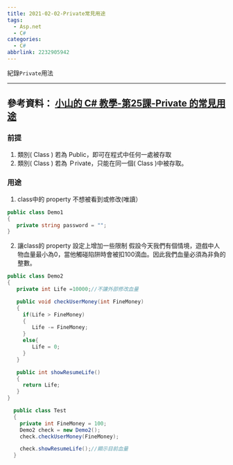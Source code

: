 ```yaml
---
title: 2021-02-02-Private常見用途
tags:
  - Asp.net
  - C#
categories:
  - C#
abbrlink: 2232905942
---
```

紀錄`Private`用法
<!-- more -->
---
參考資料：
[小山的 C# 教學-第25課-Private 的常見用途](https://www.youtube.com/watch?v=Js8AmCoecIo&list=PLbXghSoQcLZtWqTA8q1NsByVpINoROHHe&index=27)
---
### 前提
1. 類別( Class ) 若為 Public，即可在程式中任何一處被存取
2. 類別( Class ) 若為 Ｐrivate，只能在同一個( Class )中被存取。

### 用途
1. class中的 property 不想被看到或修改(唯讀）
```C#
public class Demo1
{
   private string password = "";
}
```


2. 讓class的 property 設定上增加一些限制 
假設今天我們有個情境，遊戲中人物血量最小為0，當他觸碰陷阱時會被扣100滴血。因此我們血量必須為非負的整數。
```C#
public class Demo2
{
   private int Life =10000;//不讓外部修改血量

   public void checkUserMoney(int FineMoney)
   {
     if(Life > FineMoney)
     {
        Life -= FineMoney;
     }
     else{
        Life = 0;
     }
   }

   public int showResumeLife()
   {
     return Life;
   }
}

  public class Test
  {
    private int FineMoney = 100;
    Demo2 check = new Demo2();
    check.checkUserMoney(FineMoney);

    check.showResumeLife();//顯示目前血量
  }

```
